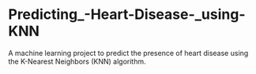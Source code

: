 # Predicting_-Heart-Disease-_using-KNN
A machine learning project to predict the presence of heart disease using the K-Nearest Neighbors (KNN) algorithm. 
